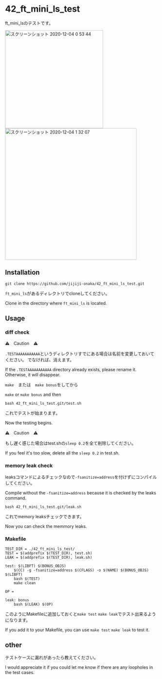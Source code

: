 # 42_ft_mini_ls_test

ft_mini_lsのテストです。

<img width="322" alt="スクリーンショット 2020-12-04 0 53 44" src="https://user-images.githubusercontent.com/60336548/101053470-2b898c80-35cb-11eb-9b1b-68fb68080772.png">

<img width="432" alt="スクリーンショット 2020-12-04 1 32 07" src="https://user-images.githubusercontent.com/60336548/101058605-a903cb80-35d0-11eb-8586-fa750328c1a6.png">


## Installation
```
git clone https://github.com/jijiji-onaka/42_ft_mini_ls_test.git
```

`ft_mini_ls`があるディレクトリでcloneしてください。

Clone in the directory where `ft_mini_ls` is located.

## Usage

### diff check

⚠️　Caution　⚠️

`.TESTAAAAAAAAAAA`というディレクトリすでにある場合は名前を変更しておいてください。
でなければ、消えます。

If the `.TESTAAAAAAAAAAA` directory already exists, please rename it.
Otherwise, it will disappear.


`make`　または　`make bonus`をしてから

`make` or `make bonus` and then

```
bash 42_ft_mini_ls_test.git/test.sh
```

これでテストが始まります。

Now the testing begins.

⚠️　Caution　⚠️

もし遅く感じた場合はtest.shの`sleep 0.2`を全て削除してください。

If you feel it's too slow, delete all the `sleep 0.2` in test.sh.

### memory leak check
leaksコマンドによるチェックなので`-fsanitize=address`を付けずにコンパイルしてください。

Compile without the `-fsanitize=address` because it is checked by the leaks command.

```
bash 42_ft_mini_ls_test.git/leak.sh
```

これでmemory leaksチェックできます。

Now you can check the memmory leaks.

### Makefile 
```
TEST_DIR = ./42_ft_mini_ls_test/
TEST = $(addprefix $(TEST_DIR), test.sh)
LEAK = $(addprefix $(TEST_DIR), leak.sh)

test: $(LIBFT) $(BONUS_OBJS)
	$(CC) -g -fsanitize=address $(CFLAGS) -o $(NAME) $(BONUS_OBJS) $(LIBFT)
	bash $(TEST)
	make clean

OP =

leak: bonus
	bash $(LEAK) $(OP)
```

このようにMakefileに追加しておくと`make test` `make leak`でテスト出来るようになります。

If you add it to your Makefile, you can use `make test` `make leak` to test it.

## other

テストケースに漏れがあったら教えてください。

I would appreciate it if you could let me know if there are any loopholes in the test cases.

